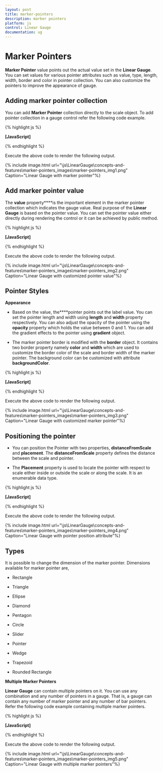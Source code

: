 ```yaml
---
layout: post
title: marker-pointers
description: marker pointers
platform: js
control: Linear Gauge
documentation: ug
---
```


# Marker Pointers

**Marker Pointer** value points out the actual value set in the **Linear Gauge**. You can set values for various pointer attributes such as value, type, length, width, border and color in pointer collection. You can also customize the pointers to improve the appearance of gauge.

## Adding marker pointer collection

You can add **Marker Pointer** collection directly to the scale object. To add pointer collection in a gauge control refer the following code example.  


{% highlight js %}

**[JavaScript]**
<div id="LinearGauge1"></div>
<script type="text/javascript">
$(function () {
//For Linear gauge rendering
$("#LinearGauge1").ejLinearGauge({
value:78**,**
//Adding scale collection
scales: [{
border: { color: "transparent", width: 0 },
showBarPointers: true,
//Adding bar pointer collection
barPointers: [{ width: 5, backgroundColor: "Grey"}],
//Adding marker pointer collection
**markerPointers:[{**
width:10,
length:10,
backgroundColor:"Grey",
distanceFromScale:-12
**}],**
//Adding tick collection
ticks: [{ type: "majorinterval", width: 2,
color: "#8c8c8c", distanceFromScale: { x: 7, y: 0 } },
{ type: "minorinterval", width: 1,height:6,
color: "#8c8c8c", distanceFromScale: { x: 7, y: 0 } }]
}]
});
});
</script>


{% endhighlight %}



Execute the above code to render the following output.


{% include image.html url="\js\LinearGauge\concepts-and-features\marker-pointers_images\marker-pointers_img1.png" Caption="Linear Gauge with marker pointer"%}

## Add marker pointer value

The **value** property****is the important element in the marker pointer collection which indicates the gauge value. Real purpose of the **Linear Gauge** is based on the pointer value. You can set the pointer value either directly during rendering the control or it can be achieved by public method.



{% highlight js %}

**[JavaScript]**
<div id="LinearGauge1"></div>
<script type="text/javascript">
$(function () {
//For render linear gauge
$("#LinearGauge1").ejLinearGauge({
enableAnimation: false,
width: 600,
height: 150,
orientation: "Horizontal",
labelColor: "Black",
enableResize: true,
//For Adding frame collection
frame: {
backgroundImageUrl: "../images/gauge/Gauge_linear_light1.png"
},

//For Adding scale collection
scales: [{
backgroundColor: "#AEC75F",
direction: ej.datavisualization.LinearGauge.Directions.Clockwise,
type: "roundedrectangle",
border: { color: "#AEC75F", width: 30 },

//Adding marker pointer collection
markerPointers:****[{ width: 30, length: 30, backgroundColor: "#FE5C09",
distanceFromScale: 20, placement: "near",

**value: 67.5**
}],

//Adding label collection
labels: [{ angle: 90, distanceFromScale: { x: 0, y: 100 } }],

//Adding tick collection
ticks: [{
type: "majorinterval", width: 2,
color: "#8c8c8c", distanceFromScale: { x: 45, y: -1 }
},
{
type: "minorinterval", width: 1, height: 6,
color: "#8c8c8c", distanceFromScale: { x: 45, y: -1 }
}]
}]
});
});
</script>


{% endhighlight %}



Execute the above code to render the following output.


{% include image.html url="\js\LinearGauge\concepts-and-features\marker-pointers_images\marker-pointers_img2.png" Caption="Linear Gauge with customized pointer value"%}

## Pointer Styles

**Appearance**

* Based on the value, the****pointer points out the label value. You can set the pointer length and width using **length** and **width** property respectively. You can also adjust the opacity of the pointer using the **opacity** property which holds the value between 0 and 1. You can add the gradient effects to the pointer using **gradient** object. 

* The marker pointer border is modified with the **border** object. It contains two border property namely **color** and **width** which are used to customize the border color of the scale and border width of the marker pointer. The background color can be customized with attribute **backgroundColor**.



{% highlight js %}

**[JavaScript]**
<div id="LinearGauge1"></div>
<script type="text/javascript">
$(function () {
// For Render Linear gauge
$("#LinearGauge1").ejLinearGauge({
enableAnimation: false,
width: 600,
height: 150,
orientation: "Horizontal",
labelColor: "Black",
enableResize: true,

//Adding Frame object
frame: {
backgroundImageUrl: "../images/gauge/Gauge_linear_light1.png"
},

//Adding Scale collection
scales: [{
backgroundColor: "#AEC75F",
direction: ej.datavisualization.LinearGauge.Directions.Clockwise,
type: "roundedrectangle",
border: { color: "#AEC75F", width: 30 },

//Adding marker pointer collection
markerPointers: [{
//Adding width
**width: 30,**
//Adding height
**length: 30,**
//Adding opacity
**opacity: 0.4,**
//Adding background
**backgroundColor: "#FCDD34",**

distanceFromScale: 20,
placement: "near",
value: 67.5 }],

//Adding label collection
labels: [{ angle: 90, distanceFromScale: { x: 0, y: 100 } }],

//Adding ticks collection
ticks: [{
type: "majorinterval", width: 2,
color: "#8c8c8c", distanceFromScale: { x: 45, y: -1 }
},
{
type: "minorinterval", width: 1, height: 6,
color: "#8c8c8c", distanceFromScale: { x: 45, y: -1 }
}]
}]
});
});
</script>


{% endhighlight %}



Execute the above code to render the following output.



{% include image.html url="\js\LinearGauge\concepts-and-features\marker-pointers_images\marker-pointers_img3.png" Caption="Linear Gauge with customized marker pointer"%}

## Positioning the pointer

* You can position the Pointer with two properties, **distanceFromScale** and **placement**. The **distanceFromScale** property defines the distance between the scale and pointer. 

* The **Placement** property is used to locate the pointer with respect to scale either inside or outside the scale or along the scale. It is an enumerable data type.



{% highlight js %}

**[JavaScript]**
<div id="LinearGauge1"></div>
<script type="text/javascript">
$(function () {
//For Render Linear gauge
$("#LinearGauge1").ejLinearGauge({
enableAnimation: false,
width: 600,
height: 150,
orientation: "Horizontal",
labelColor: "Black",
enableResize: true,

//For Adding frame
frame: {
backgroundImageUrl: "../images/gauge/Gauge_linear_light1.png"
},

//For Adding Scale
scales: [{
backgroundColor: "#AEC75F",
direction: ej.datavisualization.LinearGauge.Directions.Clockwise,
type: "roundedrectangle",
border: { color: "#AEC75F", width: 30 },

//For Adding marker pointer collection
markerPointers: [{
width: 30, height: 8, opacity: 0.4, backgroundColor: "#01A357",

**distanceFromScale: 60,**
**placement: "near",**

value: 55.5
}],

//For Adding label collection
labels: [{ angle: 90, distanceFromScale: { x: 0, y: 100 } }],

//For Adding tick collection
ticks: [{
type: "majorinterval", width: 2,
color: "#8c8c8c", distanceFromScale: { x: 45, y: -1 }
},
{
type: "minorinterval", width: 1, height: 6,
color: "#8c8c8c", distanceFromScale: { x: 45, y: -1 }
}]
}]
});
});
</script>


{% endhighlight %}



Execute the above code to render the following output.

{% include image.html url="\js\LinearGauge\concepts-and-features\marker-pointers_images\marker-pointers_img4.png" Caption="Linear Gauge with pointer position attribute"%}

## Types

It is possible to change the dimension of the marker pointer. Dimensions available for marker pointer are,

* Rectangle

* Triangle

* Ellipse

* Diamond

* Pentagon

* Circle

* Slider

* Pointer

* Wedge

* Trapezoid

* Rounded Rectangle

**Multiple Marker Pointers**

**Linear Gauge** can contain multiple pointers on it. You can use any combination and any number of pointers in a gauge. That is, a gauge can contain any number of marker pointer and any number of bar pointers. Refer the following code example containing multiple marker pointers.



{% highlight js %}

**[JavaScript]**
<div id="LinearGauge1"></div>
<script type="text/javascript">
$(function () {
//For Render Linear gauge
$("#LinearGauge1").ejLinearGauge({
enableAnimation: false,// minimum: -10, maximum: 110,
width: 600,
height: 250,
theme: "flatlight",
orientation: "Horizontal",
labelColor: "Black",
enableResize: true,
//For Adding frame
frame: {
backgroundImageUrl: "../images/gauge/Gauge_linear_light1.png"
},

//For Adding Scale collection
scales: [{
backgroundColor: "#AEC75F",showCustomLabels:true,
direction: ej.datavisualization.LinearGauge.Directions.Clockwise,
type: "roundedrectangle",
border: { color: "#AEC75F", width: 30 },

markerPointers: [

// Adding marker pointer 1
{
width: 30, length: 30, backgroundColor: "#01A357",
distanceFromScale: 60, placement: "near", value: 32.2
},

// Adding marker pointer 2
{
width: 10, length: 30, backgroundColor: "#90DAFB",
distanceFromScale: 60, placement: "near", value: 23.7, type: "circle"
},

// Adding marker pointer 3
{
width: 3, length: 30, backgroundColor: "#90DAFB",
distanceFromScale: 60, placement: "near", value: 23.7, type: "star"
}],

// Adding label collection
labels: [{ angle: 90, distanceFromScale: { x: 0, y: 100 } }],

// Adding tick collection
ticks: [{
type: "majorinterval", width: 2,
color: "#8c8c8c", distanceFromScale: { x: 0, y: 45 }
},
{
type: "minorinterval", width: 1, height: 6,
color: "#8c8c8c", distanceFromScale: { x: 0, y: 45 }
}],

// Adding custom label collection
customLabels: [{
value: "Weather Condition in California", position: { x: 50, y: 20
},
}]
}]
});
});
</script>


{% endhighlight %}



Execute the above code to render the following output.



{% include image.html url="\js\LinearGauge\concepts-and-features\marker-pointers_images\marker-pointers_img5.png" Caption="Linear Gauge with multiple marker pointers"%}

